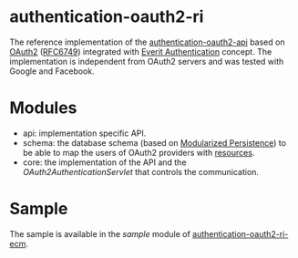 # authentication-oauth2-ri

The reference implementation of the [authentication-oauth2-api][1] based on 
[OAuth2][2] ([RFC6749][5]) integrated with [Everit Authentication][4] concept. 
The implementation is independent from OAuth2 servers and was tested with 
Google and Facebook.

# Modules
* api: implementation specific API.
* schema: the database schema (based on [Modularized Persistence][3]) to 
be able to map the users of OAuth2 providers with [resources][6].
* core: the implementation of the API and the *OAuth2AuthenticationServlet* 
that controls the communication.

# Sample

The sample is available in the *sample* module of [authentication-oauth2-ri-ecm][7].

[1]: https://github.com/everit-org/authentication-oauth2-api
[2]: http://oauth.net/2/
[3]: https://everitorg.wordpress.com/2014/06/18/modularized-persistence/
[4]: http://everitorg.wordpress.com/2014/07/31/everit-authentication/
[5]: http://tools.ietf.org/html/rfc6749
[6]: https://github.com/everit-org/resource-api
[7]: https://github.com/everit-org/authentication-oauth2-ri-ecm
